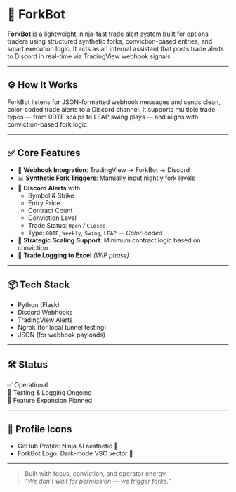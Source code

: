 # 🥷 ForkBot

**ForkBot** is a lightweight, ninja-fast trade alert system built for options traders using structured synthetic forks, conviction-based entries, and smart execution logic. It acts as an internal assistant that posts trade alerts to Discord in real-time via TradingView webhook signals.

---

## ⚙️ How It Works

ForkBot listens for JSON-formatted webhook messages and sends clean, color-coded trade alerts to a Discord channel. It supports multiple trade types — from 0DTE scalps to LEAP swing plays — and aligns with conviction-based fork logic.

---

## ✅ Core Features

- 🔗 **Webhook Integration**: TradingView → ForkBot → Discord  
- 📊 **Synthetic Fork Triggers**: Manually input nightly fork levels  
- 🔔 **Discord Alerts** with:
  - Symbol & Strike
  - Entry Price
  - Contract Count
  - Conviction Level
  - Trade Status: `Open` / `Closed`
  - Type: `0DTE`, `Weekly`, `Swing`, `LEAP` — *Color-coded*
- 🧠 **Strategic Scaling Support**: Minimum contract logic based on conviction
- 📁 **Trade Logging to Excel** *(WIP phase)*

---

## 📦 Tech Stack

- Python (Flask)
- Discord Webhooks
- TradingView Alerts
- Ngrok (for local tunnel testing)
- JSON (for webhook payloads)

---

## 🛠️ Status

✅ Operational  
🧪 Testing & Logging Ongoing  
🚀 Feature Expansion Planned

---

## 📸 Profile Icons

- GitHub Profile: Ninja AI aesthetic 🥷  
- ForkBot Logo: Dark-mode VSC vector 🔧

---

> Built with focus, conviction, and operator energy.  
> *“We don’t wait for permission — we trigger forks.”*

